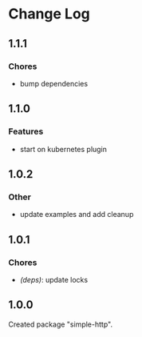 # Change Log

## 1.1.1

### Chores

- bump dependencies


## 1.1.0

### Features

- start on kubernetes plugin


## 1.0.2

### Other

- update examples and add cleanup


## 1.0.1

### Chores

- _(deps)_: update locks


## 1.0.0

Created package "simple-http".

